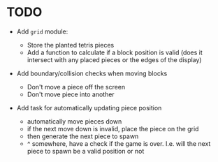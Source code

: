 # TODO
- Add `grid` module:
    - Store the planted tetris pieces
    - Add a function to calculate if a block position is valid (does it intersect with any placed pieces or the edges of the display)

- Add boundary/collision checks when moving blocks
    - Don't move a piece off the screen
    - Don't move piece into another

- Add task for automatically updating piece position
    - automatically move pieces down
    - if the next move down is invalid, place the piece on the grid
    - then generate the next piece to spawn
    - ^ somewhere, have a check if the game is over. I.e. will the next piece to spawn be a valid position or not